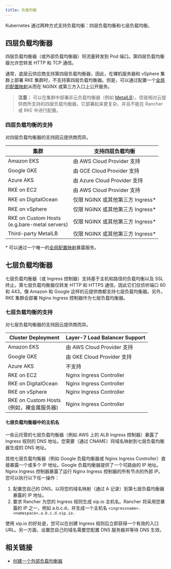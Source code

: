```yaml
---
title: 负载均衡
---
```


Kubernetes 通过两种方式支持负载均衡：四层负载均衡和七层负载均衡。

## 四层负载均衡器

四层负载均衡器（或外部负载均衡器）将流量转发到 Pod 端口。第四层负载均衡器允许您转发 HTTP 和 TCP 通信。

通常，底层云供应商支持第四层负载均衡器，因此，在裸机服务器和 vSphere 集群上部署 RKE 集群时，不支持第四层负载均衡器。但是，可以通过配置一个[全局的配置映射](https://kubernetes.github.io/ingress-nginx/user-guide/exposing-tcp-udp-services/)从而在 NGINX 或第三方入口上公开服务。

> **注意：** 可以在集群中部署非云负载均衡器（例如 [MetalLB](https://metallb.universe.tf/)）。但是相对云提供商所支持的四层负载均衡器，它部署起来更复杂，并且不能在 Rancher 或 RKE 中进行配置。

### 四层负载均衡的支持

对四层负载均衡器的支持因云提供商而异。

| 集群                                             | 支持四层负载均衡                  |
| ------------------------------------------------ | --------------------------------- |
| Amazon EKS                                       | 由 AWS Cloud Provider 支持        |
| Google GKE                                       | 由 GCE Cloud Provider 支持        |
| Azure AKS                                        | 由 Azure Cloud Provider 支持      |
| RKE on EC2                                       | 由 AWS Cloud Provider 支持        |
| RKE on DigitalOcean                              | 仅限 NGINX 或其他第三方 Ingress\* |
| RKE on vSphere                                   | 仅限 NGINX 或其他第三方 Ingress\* |
| RKE on Custom Hosts<br/>(e.g.bare-metal servers) | 仅限 NGINX 或其他第三方 Ingress\* |
| Third-party MetalLB                              | 仅限 NGINX 或其他第三方 Ingress\* |

\* 可以通过一个唯一的[全局配置映射](https://kubernetes.github.io/ingress-nginx/user-guide/exposing-tcp-udp-services/)暴露服务。

## 七层负载均衡器

七层负载均衡器（或 Ingress 控制器）支持基于主机和路径的负载均衡以及 SSL 终止。第七层负载均衡器仅转发 HTTP 和 HTTPS 通信，因此它们仅侦听端口 80 和 443。像 Amazon 和 Google 这样的云提供商都支持七层负载均衡器。另外，RKE 集群会部署 Nginx Ingress 控制器作为七层负载均衡器。

### 七层负载均衡的支持

对七层负载均衡器的支持因云提供商而异。

| Cluster Deployment                           | Layer-7 Load Balancer Support |
| -------------------------------------------- | ----------------------------- |
| Amazon EKS                                   | 由 AWS Cloud Provider 支持    |
| Google GKE                                   | 由 GKE Cloud Provider 支持    |
| Azure AKS                                    | 不支持                        |
| RKE on EC2                                   | Nginx Ingress Controller      |
| RKE on DigitalOcean                          | Nginx Ingress Controller      |
| RKE on vSphere                               | Nginx Ingress Controller      |
| RKE on Custom Hosts<br/>(例如，裸金属服务器) | Nginx Ingress Controller      |

#### 七层负载均衡器中的主机名

一些云托管的七层负载均衡器（例如 AWS 上的 ALB Ingress 控制器）暴露了 Ingress 规则的 DNS 地址。您需要（通过 CNAME）将域名映射到七层负载均衡器生成的 DNS 地址。

其他七层负载均衡器（例如 Google 负载均衡器或 Nginx Ingress Controller）直接暴露一个或多个 IP 地址。Google 负载均衡器提供了一个可路由的 IP 地址。Nginx Ingress 控制器暴露了运行 Nginx Ingress 控制器的所有节点的外部 IP。您可以执行以下任一操作：

1. 配置您自己的 DNS，以将您的域名映射（通过 A 记录）到第七层负载均衡器暴露的 IP 地址。
2. 要求 Rancher 为您的 Ingress 规则生成 xip.io 主机名。Rancher 将采用您暴露的 IP 之一，例如 a.b.c.d，并生成一个主机名 `<ingressname>.<namespace>.a.b.c.d.xip.io.`

使用 xip.io 的好处是，您可以在创建 Ingress 规则后立即获得一个有效的入口 URL。另一方面，设置您自己的域名需要您配置 DNS 服务器并等待 DNS 生效。

## 相关链接

- [创建一个外部负载均衡器](https://kubernetes.io/docs/tasks/access-application-cluster/create-external-load-balancer/)
